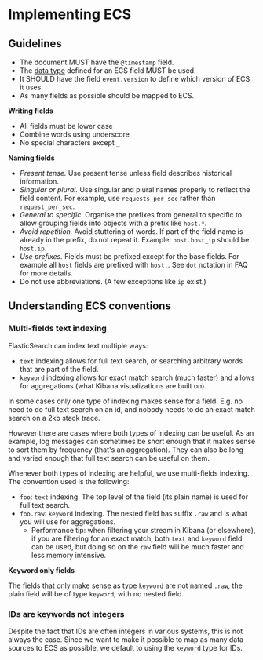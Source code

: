 # <a name="implementing-ecs"></a>Implementing ECS

## Guidelines

* The document MUST have the `@timestamp` field.
* The [data type](https://www.elastic.co/guide/en/elasticsearch/reference/6.2/mapping-types.html) defined for an ECS field MUST be used.
* It SHOULD have the field `event.version` to define which version of ECS it uses.
* As many fields as possible should be mapped to ECS.

**Writing fields**

* All fields must be lower case
* Combine words using underscore
* No special characters except `_`

**Naming fields**

* *Present tense.* Use present tense unless field describes historical information.
* *Singular or plural.* Use singular and plural names properly to reflect the field content. For example, use `requests_per_sec` rather than `request_per_sec`.
* *General to specific.* Organise the prefixes from general to specific to allow grouping fields into objects with a prefix like `host.*`.
* *Avoid repetition.* Avoid stuttering of words. If part of the field name is already in the prefix, do not repeat it. Example: `host.host_ip` should be `host.ip`.
* *Use prefixes.* Fields must be prefixed except for the base fields. For example all `host` fields are prefixed with `host.`. See `dot` notation in FAQ for more details.
* Do not use abbreviations. (A few exceptions like `ip` exist.)

## Understanding ECS conventions

### Multi-fields text indexing

ElasticSearch can index text multiple ways:

* `text` indexing allows for full text search, or searching arbitrary words that
  are part of the field.
* `keyword` indexing allows for exact match search (much faster) and allows for
  aggregations (what Kibana visualizations are built on).

In some cases only one type of indexing makes sense for a field. E.g. no need to
do full text search on an id, and nobody needs to do an exact match search on
a 2kb stack trace.

However there are cases where both types of indexing can be useful.
As an example, log messages can sometimes be short enough that it makes sense
to sort them by frequency (that's an aggregation). They can also be long and
varied enough that full text search can be useful on them.

Whenever both types of indexing are helpful, we use multi-fields indexing. The
convention used is the following:

* `foo`: `text` indexing. The top level of the field (its plain name) is used
  for full text search.
* `foo.raw`: `keyword` indexing. The nested field has suffix `.raw` and is what
  you will use for aggregations.
  * Performance tip: when filtering your stream in Kibana (or elsewhere), if you
    are filtering for an exact match, both `text` and `keyword` field can be
    used, but doing so on the `raw` field will be much faster and less memory
    intensive.

**Keyword only fields**

The fields that only make sense as type `keyword` are not named `.raw`, the
plain field will be of type `keyword`, with no nested field.

### IDs are keywords not integers

Despite the fact that IDs are often integers in various systems, this is not
always the case. Since we want to make it possible to map as many data sources
to ECS as possible, we default to using the `keyword` type for IDs.
